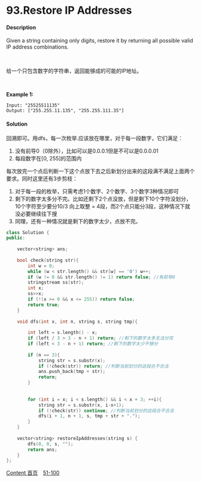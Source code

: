 # 93.Restore IP Addresses

#### Description

Given a string containing only digits, restore it by returning all possible valid IP address combinations.

<br>

给一个只包含数字的字符串，返回能够成的可能的IP地址。

<br>

**Example 1:**

```
Input: "25525511135"
Output: ["255.255.11.135", "255.255.111.35"]
```



#### Solution

回溯即可。用dfs，每一次枚举.应该放在哪里，对于每一段数字，它们满足：

1. 没有前导0（0除外），比如可以是0.0.0.1但是不可以是0.0.0.01
2. 每段数字在[0, 255]的范围内

每次放完一个点后判断一下这个点放下去之后新划分出来的这段满不满足上面两个要求。同时这里还有3步剪枝：

1. 对于每一段的枚举，只需考虑1个数字、2个数字、3个数字3种情况即可
2. 剩下的数字太多分不完。比如还剩下2个点没放，但是剩下10个字符没划分，10个字符至少要分10/3 向上取整 = 4段，而2个点只能分3段，这种情况下就没必要继续往下搜
3. 同理，还有一种情况就是剩下的数字太少，点放不完。


```c++
class Solution {
public:
    
    vector<string> ans;
    
    bool check(string str){
        int w = 0;
        while (w < str.length() && str[w] == '0') w++;
        if (w != 0 && str.length() != 1) return false; //有前导0
        stringstream ss(str);
        int x;
        ss>>x;
        if (!(x >= 0 && x <= 255)) return false;
        return true;
    }
    
    void dfs(int x, int n, string s, string tmp){
        
        int left = s.length() - x;
        if (left / 3 > 3 - n + 1) return; //剩下的数字太多无法分完
        if (left < 3 - n + 1) return; //剩下的数字太少不够分
        
        if (n == 3){
            string str = s.substr(x);
            if (!check(str)) return; //判断当前划分的这段合不合法
            ans.push_back(tmp + str);
            return;
        }
        
        
        for (int i = x; i < s.length() && i < x + 3; ++i){
            string str = s.substr(x, i-x+1);
            if (!check(str)) continue; //判断当前划分的这段合不合法
            dfs(i + 1, n + 1, s, tmp + str + ".");
        }
    }
    
    vector<string> restoreIpAddresses(string s) {
        dfs(0, 0, s, "");
        return ans;
    }
};
```



[Content   首页](../README.md)&emsp;[51-100](../51-100.md)

